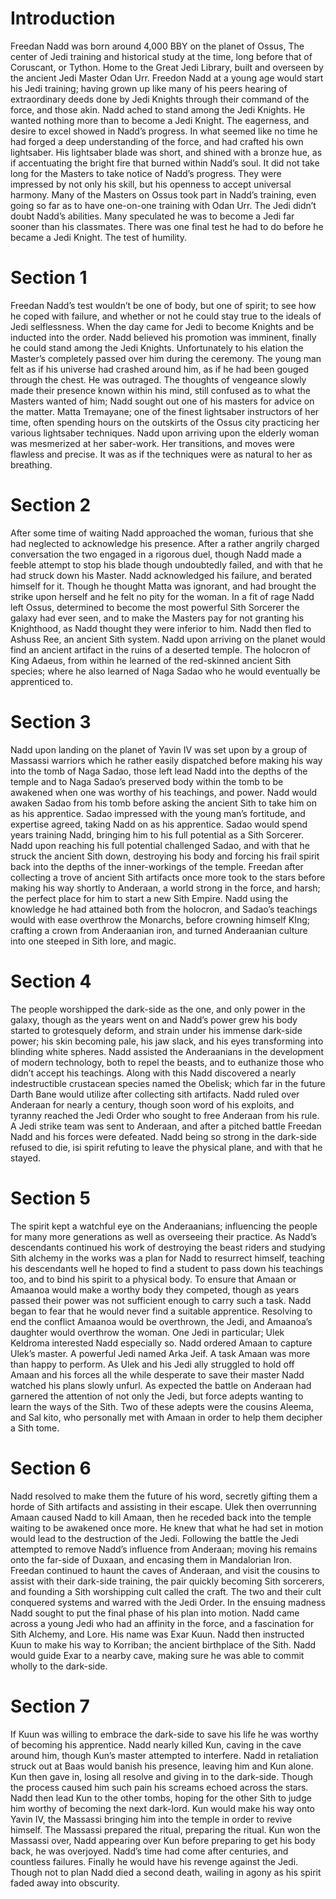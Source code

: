 # Introduction

Freedan Nadd was born around 4,000 BBY on the planet of Ossus, The center of Jedi training and historical study at the time, long before that of Coruscant, or Tython.
Home to the Great Jedi Library, built and overseen by the ancient Jedi Master Odan Urr.
Freedon Nadd at a young age would start his Jedi training; having grown up like many of his peers hearing of extraordinary deeds done by Jedi Knights through their command of the force, and those akin.
Nadd ached to stand among the Jedi Knights.
He wanted nothing more than to become a Jedi Knight.
The eagerness, and desire to excel showed in Nadd’s progress.
In what seemed like no time he had forged a deep understanding of the force, and had crafted his own lightsaber.
His lightsaber blade was short, and shined with a bronze hue, as if accentuating the bright fire that burned within Nadd’s soul.
It did not take long for the Masters to take notice of Nadd’s progress.
They were impressed by not only his skill, but his openness to accept universal harmony.
Many of the Masters on Ossus took part in Nadd’s training, even going so far as to have one-on-one training with Odan Urr.
The Jedi didn’t doubt Nadd’s abilities.
Many speculated he was to become a Jedi far sooner than his classmates.
There was one final test he had to do before he became a Jedi Knight.
The test of humility.

# Section 1

Freedan Nadd’s test wouldn’t be one of body, but one of spirit; to see how he coped with failure, and whether or not he could stay true to the ideals of Jedi selflessness.
When the day came for Jedi to become Knights and be inducted into the order.
Nadd believed his promotion was imminent, finally he could stand among the Jedi Knights.
Unfortunately to his elation the Master’s completely passed over him during the ceremony.
The young man felt as if his universe had crashed around him, as if he had been gouged through the chest.
He was outraged.
The thoughts of vengeance slowly made their presence known within his mind, still confused as to what the Masters wanted of him; Nadd sought out one of his masters for advice on the matter.
Matta Tremayane; one of the finest lightsaber instructors of her time, often spending hours on the outskirts of the Ossus city practicing her various lightsaber techniques.
Nadd upon arriving upon the elderly woman was mesmerized at her saber-work.
Her transitions, and moves were flawless and precise.
It was as if the techniques were as natural to her as breathing.

# Section 2

After some time of waiting Nadd approached the woman, furious that she had neglected to acknowledge his presence.
After a rather angrily charged conversation the two engaged in a rigorous duel, though Nadd made a feeble attempt to stop his blade though undoubtedly failed, and with that he had struck down his Master.
Nadd acknowledged his failure, and berated himself for it.
Though he thought Matta was ignorant, and had brought the strike upon herself and he felt no pity for the woman.
In a fit of rage Nadd left Ossus, determined to become the most powerful Sith Sorcerer the galaxy had ever seen, and to make the Masters pay for not granting his Knighthood, as Nadd thought they were inferior to him.
Nadd then fled to Ashuss Ree, an ancient Sith system.
Nadd upon arriving on the planet would find an ancient artifact in the ruins of a deserted temple.
The holocron of King Adaeus, from within he learned of the red-skinned ancient Sith species; where he also learned of Naga Sadao who he would eventually be apprenticed to.

# Section 3

Nadd upon landing on the planet of Yavin IV was set upon by a group of Massassi warriors which he rather easily dispatched before making his way into the tomb of Naga Sadao, those left lead Nadd into the depths of the temple and to Naga Sadao’s preserved body within the tomb to be awakened when one was worthy of his teachings, and power.
Nadd would awaken Sadao from his tomb before asking the ancient Sith to take him on as his apprentice.
Sadao impressed with the young man’s fortitude, and expertise agreed, taking Nadd on as his apprentice.
Sadao would spend years training Nadd, bringing him to his full potential as a Sith Sorcerer.
Nadd upon reaching his full potential challenged Sadao, and with that he struck the ancient Sith down, destroying his body and forcing his frail spirit back into the depths of the inner-workings of the temple.
Freedan after collecting a trove of ancient Sith artifacts once more took to the stars before making his way shortly to Anderaan, a world strong in the force, and harsh; the perfect place for him to start a new Sith Empire.
Nadd using the knowledge he had attained both from the holocron, and Sadao’s teachings would with ease overthrow the Monarchs, before crowning himself KIng; crafting a crown from Anderaanian iron, and turned Anderaanian culture into one steeped in Sith lore, and magic.

# Section 4

The people worshipped the dark-side as the one, and only power in the galaxy, though as the years went on and Nadd’s power grew his body started to grotesquely deform, and strain under his immense dark-side power; his skin becoming pale, his jaw slack, and his eyes transforming into blinding white spheres.
Nadd assisted the Anderaanians in the development of modern technology, both to repel the beasts, and to euthanize those who didn’t accept his teachings.
Along with this Nadd discovered a nearly indestructible crustacean species named the Obelisk; which far in the future Darth Bane would utilize after collecting sith artifacts.
Nadd ruled over Anderaan for nearly a century, though soon word of his exploits, and tyranny reached the Jedi Order who sought to free Anderaan from his rule.
A Jedi strike team was sent to Anderaan, and after a pitched battle Freedan Nadd and his forces were defeated.
Nadd being so strong in the dark-side refused to die, isi spirit refuting to leave the physical plane, and with that he stayed.

# Section 5

The spirit kept a watchful eye on the Anderaanians; influencing the people for many more generations as well as overseeing their practice.
As Nadd’s descendants continued his work of destroying the beast riders and studying Sith alchemy in the works was a plan for Nadd to resurrect himself, teaching his descendants well he hoped to find a student to pass down his teachings too, and to bind his spirit to a physical body.
To ensure that Amaan or Amaanoa would make a worthy body they competed, though as years passed their power was not sufficient enough to carry such a task.
Nadd began to fear that he would never find a suitable apprentice.
Resolving to end the conflict Amaanoa would be overthrown, the Jedi, and Amaanoa’s daughter would overthrow the woman.
One Jedi in particular; Ulek Keldroma interested Nadd especially so.
Nadd ordered Amaan to capture Ulek’s master.
A powerful Jedi named Arka Jeif.
A task Amaan was more than happy to perform.
As Ulek and his Jedi ally struggled to hold off Amaan and his forces all the while desperate to save their master Nadd watched his plans slowly unfurl.
As expected the battle on Anderaan had garnered the attention of not only the Jedi, but force adepts wanting to learn the ways of the Sith.
Two of these adepts were the cousins Aleema, and Sal kito, who personally met with Amaan in order to help them decipher a Sith tome.

# Section 6

Nadd resolved to make them the future of his word, secretly gifting them a horde of Sith artifacts and assisting in their escape.
Ulek then overrunning Amaan caused Nadd to kill Amaan, then he receded back into the temple waiting to be awakened once more.
He knew that what he had set in motion would lead to the destruction of the Jedi.
Following the battle the Jedi attempted to remove Nadd’s influence from Anderaan; moving his remains onto the far-side of Duxaan, and encasing them in Mandalorian Iron.
Freedan continued to haunt the caves of Anderaan, and visit the cousins to assist with their dark-side training, the pair quickly becoming Sith sorcerers, and founding a Sith worshipping cult called the craft.
The two and their cult conquered systems and warred with the Jedi Order.
In the ensuing madness Nadd sought to put the final phase of his plan into motion.
Nadd came across a young Jedi who had an affinity in the force, and a fascination for Sith Alchemy, and Lore.
His name was Exar Kuun.
Nadd then instructed Kuun to make his way to Korriban; the ancient birthplace of the Sith.
Nadd would guide Exar to a nearby cave, making sure he was able to commit wholly to the dark-side.

# Section 7

If Kuun was willing to embrace the dark-side to save his life he was worthy of becoming his apprentice.
Nadd nearly killed Kun, caving in the cave around him, though Kun’s master attempted to interfere.
Nadd in retaliation struck out at Baas would banish his presence, leaving him and Kun alone.
Kun then gave in, losing all resolve and giving in to the dark-side.
Though the process caused him such pain his screams echoed across the stars.
Nadd then lead Kun to the other tombs, hoping for the other Sith to judge him worthy of becoming the next dark-lord.
Kun would make his way onto Yavin IV, the Massassi bringing him into the temple in order to revive himself.
The Massassi prepared the ritual, preparing the ritual.
Kun won the Massassi over, Nadd appearing over Kun before preparing to get his body back, he was overjoyed.
Nadd’s time had come after centuries, and countless failures.
Finally he would have his revenge against the Jedi.
Though not to plan Nadd died a second death, wailing in agony as his spirit faded away into obscurity.
